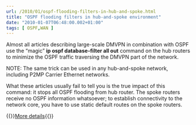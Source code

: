 ```yaml
---
url: /2010/01/ospf-flooding-filters-in-hub-and-spoke.html
title: "OSPF flooding filters in hub-and-spoke environment"
date: "2010-01-07T06:48:00.002+01:00"
tags: [ OSPF,WAN ]
---
```

Almost all articles describing large-scale DMVPN in combination with OSPF use the “magic” **ip ospf database-filter all out** command on the hub routers to minimize the OSPF traffic traversing the DMVPN part of the network.

NOTE: The same trick can be used in any hub-and-spoke network, including P2MP Carrier Ethernet networks.

What these articles usually fail to tell you is the true impact of this command: it stops all OSPF flooding from hub router. The spoke routers receive no OSPF information whatsoever; to establish connectivity to the network core, you have to use static default routes on the spoke routers.

{{<jump>}}[More details](/kb/tag/OSPF/OSPF_Flood_Reduction_Hub_Spoke.html){{</jump>}}
